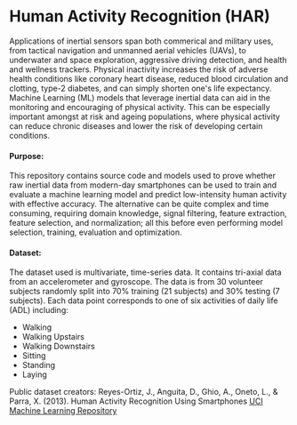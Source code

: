 # Human Activity Recognition (HAR)

Applications of inertial sensors span both commerical and military uses, from tactical navigation and unmanned aerial vehicles (UAVs), to underwater and space exploration, aggressive driving detection, and health and wellness trackers. Physical inactivity increases the risk of adverse health conditions like coronary heart disease, reduced blood circulation and clotting, type-2 diabetes, and can simply shorten one's life expectancy. Machine Learning (ML) models that leverage inertial data can aid in the monitoring and encouraging of physical activity. This can be especially important amongst at risk and ageing populations, where physical activity can reduce chronic diseases and lower the risk of developing certain conditions. 

#### Purpose:
This repository contains source code and models used to prove whether raw inertial data from modern-day smartphones can be used to train and evaluate a machine learning model and predict low-intensity human activity with effective accuracy. The alternative can be quite complex and time consuming, requiring domain knowledge, signal filtering, feature extraction, feature selection, and normalization; all this before even performing model selection, training, evaluation and optimization. 

#### Dataset: 
The dataset used is multivariate, time-series data. It contains tri-axial data from an accelerometer and gyroscope. The data is from 30 volunteer subjects randomly split into 70% training (21 subjects) and 30% testing (7 subjects). Each data point corresponds to one of six activities of daily life (ADL) including:

* Walking
* Walking Upstairs
* Walking Downstairs
* Sitting
* Standing
* Laying

Public dataset creators: Reyes-Ortiz, J., Anguita, D., Ghio, A., Oneto, L., & Parra, X. (2013). Human Activity Recognition Using Smartphones [UCI Machine Learning Repository](https://doi.org/10.24432/C54S4K)
